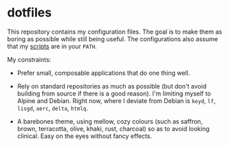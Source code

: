 # dotfiles

This repository contains my configuration files. The goal is to make them as 
boring as possible while still being useful. The configurations also assume 
that my [scripts](https://github.com/slakkenhuis/scripts) are in your `PATH`.

My constraints:

-   Prefer small, composable applications that do one thing well.

-   Rely on standard repositories as much as possible (but don't avoid building 
    from source if there is a good reason). I'm limiting myself to Alpine and 
    Debian. Right now, where I deviate from Debian is `keyd`, `lf`, `lisgd`, 
    `aerc`, `delta`, `htmlq`.

-   A barebones theme, using mellow, cozy colours (such as saffron, brown, 
    terracotta, olive, khaki, rust, charcoal) so as to avoid looking clinical. 
    Easy on the eyes without fancy effects.
